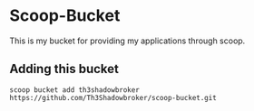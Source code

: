 # Scoop-Bucket
This is my bucket for providing my applications through scoop.

## Adding this bucket
`scoop bucket add th3shadowbroker https://github.com/Th3Shadowbroker/scoop-bucket.git`
